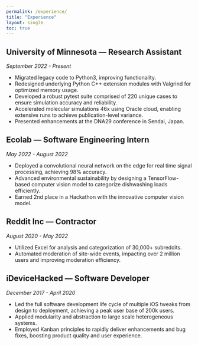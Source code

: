 ```yaml
---
permalink: /experience/
title: "Experience"
layout: single
toc: true
---
```


## **University of Minnesota** — Research Assistant
*September 2022 - Present*
- Migrated legacy code to Python3, improving functionality.
-  Redesigned underlying Python C++ extension modules with Valgrind for
optimized memory usage.
-  Developed a robust pytest suite comprised of 220 unique cases to ensure
simulation accuracy and reliability.
-  Accelerated molecular simulations 46x using Oracle cloud, enabling
extensive runs to achieve publication-level variance.
-  Presented enhancements at the DNA29 conference in Sendai, Japan.

## **Ecolab** — Software Engineering Intern
*May 2022 - August 2022*
- Deployed a convolutional neural network on the edge for real time signal
processing, achieving 98% accuracy.
- Advanced environmental sustainability by designing a TensorFlow-based
computer vision model to categorize dishwashing loads efficiently.
-  Earned 2nd place in a Hackathon with the innovative computer vision
model.

## **Reddit Inc** — Contractor
*August 2020 - May 2022*
- Utilized Excel for analysis and categorization of 30,000+ subreddits.
- Automated moderation of site-wide events, impacting over 2 million users
and improving moderation efficiency.

## **iDeviceHacked** — Software Developer
*December 2017 - April 2020*
- Led the full software development life cycle of multiple iOS tweaks from
design to deployment, achieving a peak user base of 200k users.
- Applied modularity and abstraction to large scale heterogeneous systems.
- Employed Kanban principles to rapidly deliver enhancements and bug
fixes, boosting product quality and user experience.